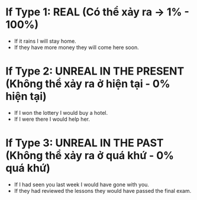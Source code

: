 # If Type 1: REAL (Có thể xảy ra -> 1% - 100%)
- If it rains I will stay home.
- If they have more money they will come here soon.

# If Type 2: UNREAL IN THE PRESENT (Không thể xảy ra ở hiện tại - 0% hiện tại)
- If I won the lottery I would buy a hotel.
- If I were there I would help her.

# If Type 3: UNREAL IN THE PAST (Không thể xảy ra ở quá khứ - 0% quá khứ)
- If I had seen you last week I would have gone with you.
- If they had reviewed the lessons they would have passed the final exam.

